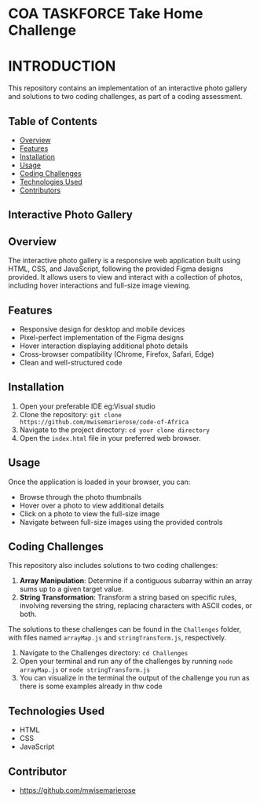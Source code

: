 
# COA TASKFORCE Take Home Challenge
# INTRODUCTION

This repository contains an implementation of an interactive photo gallery and solutions to two coding challenges, as part of a coding assessment.

## Table of Contents

- [Overview](#overview)
- [Features](#features)
- [Installation](#installation)
- [Usage](#usage)
- [Coding Challenges](#coding-challenges)
- [Technologies Used](#technologies-used)
- [Contributors](#contributors)
  
## Interactive Photo Gallery
## Overview

The interactive photo gallery is a responsive web application built using HTML, CSS, and JavaScript, following the provided Figma designs provided. It allows users to view and interact with a collection of photos, including hover interactions and full-size image viewing.

## Features

- Responsive design for desktop and mobile devices
- Pixel-perfect implementation of the Figma designs
- Hover interaction displaying additional photo details
- Cross-browser compatibility (Chrome, Firefox, Safari, Edge)
- Clean and well-structured code

## Installation
1. Open your preferable IDE eg:Visual studio
2. Clone the repository: `git clone https://github.com/mwisemarierose/code-of-Africa`
3. Navigate to the project directory: `cd your clone directory`
4. Open the `index.html` file in your preferred web browser.

## Usage

Once the application is loaded in your browser, you can:

- Browse through the photo thumbnails
- Hover over a photo to view additional details
- Click on a photo to view the full-size image
- Navigate between full-size images using the provided controls

## Coding Challenges

This repository also includes solutions to two coding challenges:

1. **Array Manipulation**: Determine if a contiguous subarray within an array sums up to a given target value.
2. **String Transformation**: Transform a string based on specific rules, involving reversing the string, replacing characters with ASCII codes, or both.

The solutions to these challenges can be found in the `Challenges` folder, with files named `arrayMap.js` and `stringTransform.js`, respectively.

1. Navigate to the Challenges directory: `cd Challenges`
2. Open your terminal and run any of the challenges by running `node arrayMap.js` or `node stringTransform.js`
2. You can visualize in the terminal the output of the challenge you run as there is some examples already in thw code

## Technologies Used

- HTML
- CSS
- JavaScript

## Contributor

- https://github.com/mwisemarierose




